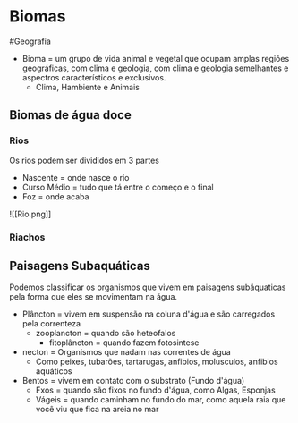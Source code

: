 # Biomas
#Geografia 

* Bioma = um grupo de vida animal e vegetal que ocupam amplas regiões geográficas, com clima e geologia, com clima e geologia semelhantes e aspectros característicos e exclusivos.
	* Clima, Hambiente e Animais

## Biomas de água doce
### Rios

Os rios podem ser divididos em 3 partes

* Nascente = onde nasce o rio
* Curso Médio = tudo que tá entre o começo e o final
* Foz = onde acaba

![[Rio.png]]

### Riachos


## Paisagens Subaquáticas

Podemos classificar os organismos que vivem em paisagens subáquaticas pela forma que eles se movimentam na água.

* Plâncton = vivem em suspensão na coluna d'água e são carregados pela correnteza
    * zooplancton = quando são heteofalos
		* fitoplâncton  = quando fazem fotosintese
* necton = Organismos que nadam nas correntes de água
	* Como peixes, tubarões, tartarugas, anfibios, molusculos, anfibios aquáticos 
* Bentos = vivem em contato com o substrato (Fundo d'água)
	* Fxos = quando são fixos no fundo d'água, como Algas, Esponjas
	* Vágeis =  quando caminham no fundo do mar, como aquela raia que você viu que fica na areia no mar
